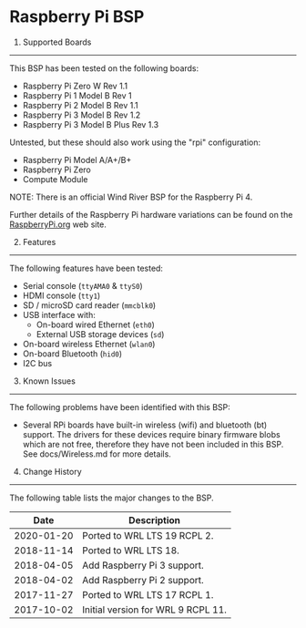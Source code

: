 Raspberry Pi BSP
================

1. Supported Boards
-------------------

This BSP has been tested on the following boards:

  * Raspberry Pi Zero W Rev 1.1
  * Raspberry Pi 1 Model B Rev 1
  * Raspberry Pi 2 Model B Rev 1.1
  * Raspberry Pi 3 Model B Rev 1.2
  * Raspberry Pi 3 Model B Plus Rev 1.3

Untested, but these should also work using the "rpi" configuration:

  * Raspberry Pi Model A/A+/B+
  * Raspberry Pi Zero
  * Compute Module

NOTE: There is an official Wind River BSP for the Raspberry Pi 4.

Further details of the Raspberry Pi hardware variations can be found on the
[RaspberryPi.org][1] web site.


2. Features
-----------

The following features have been tested:

* Serial console (`ttyAMA0` & `ttyS0`)
* HDMI console (`tty1`)
* SD / microSD card reader (`mmcblk0`)
* USB interface with:
  + On-board wired Ethernet (`eth0`)
  + External USB storage devices (`sd`)
* On-board wireless Ethernet (`wlan0`)
* On-board Bluetooth (`hid0`)
* I2C bus


3. Known Issues
---------------

The following problems have been identified with this BSP:

* Several RPi boards have built-in wireless (wifi) and bluetooth (bt) support.
  The drivers for these devices require binary firmware blobs which are not
  free, therefore they have not been included in this BSP.
  See docs/Wireless.md for more details.


4. Change History
-----------------

The following table lists the major changes to the BSP.

Date       | Description
-----------|-------------
2020-01-20 | Ported to WRL LTS 19 RCPL 2.
2018-11-14 | Ported to WRL LTS 18.
2018-04-05 | Add Raspberry Pi 3 support.
2018-04-02 | Add Raspberry Pi 2 support.
2017-11-27 | Ported to WRL LTS 17 RCPL 1.
2017-10-02 | Initial version for WRL 9 RCPL 11.


[1]: https://www.raspberrypi.org/documentation/hardware/raspberrypi/README.md
